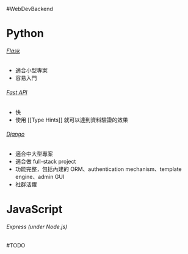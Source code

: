 #WebDevBackend 

# Python

###### [Flask](https://flask.palletsprojects.com/)

- 適合小型專案
- 容易入門

###### [Fast API](https://fastapi.tiangolo.com/)

- 快
- 使用 [[Type Hints]] 就可以達到資料驗證的效果

###### [Django](https://www.djangoproject.com/)

- 適合中大型專案
- 適合做 full-stack project
- 功能完整，包括內建的 ORM、authentication mechanism、template engine、admin GUI
- 社群活躍

# JavaScript

###### Express (under Node.js)

#TODO 

